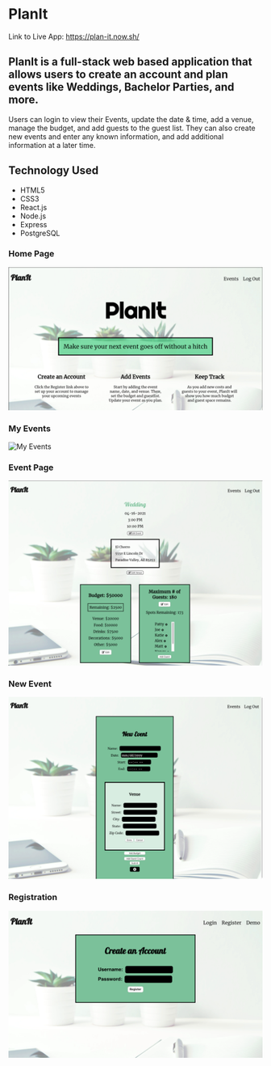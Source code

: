 # PlanIt

Link to Live App: https://plan-it.now.sh/

## PlanIt is a full-stack web based application that allows users to create an account and plan events like Weddings, Bachelor Parties, and more. 

 Users can login to view their Events, update the date & time, add a venue, manage the budget, and add guests to the guest list. They can also create new events and enter any known information, and add additional information at a later time. 

 ## Technology Used
 <ul>
    <li>HTML5</li>
    <li>CSS3</li>
    <li>React.js</li>
    <li>Node.js</li>
    <li>Express</li>
    <li>PostgreSQL</li>
 </ul>

 ### Home Page
 ![Home Page](./src/images/landing-page.jpg)

 ### My Events
 ![My Events](./src/images/my-event.jpg)

 ### Event Page
 ![Place Page](./src/images/event-page.jpg)

 ### New Event
 ![Add Place](./src/images/new-event.jpg)

 ### Registration
 ![Registration](./src/images/register.jpg)